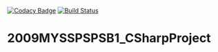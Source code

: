 [![Codacy Badge](https://api.codacy.com/project/badge/Grade/7be3bf86d929432f9da676b9d8cbdc84)](https://app.codacy.com/gh/99002533/2009MYSSPSB1_CSharpProject?utm_source=github.com&utm_medium=referral&utm_content=99002533/2009MYSSPSB1_CSharpProject&utm_campaign=Badge_Grade)
[![Build Status](https://dev.azure.com/pratheeksha2409/2009MYSSPSPSB1_CSharpProject(Netflix)/_apis/build/status/99002533.2009MYSSPSPSB1_CSharpProject?branchName=master)](https://dev.azure.com/pratheeksha2409/2009MYSSPSPSB1_CSharpProject(Netflix)/_build/latest?definitionId=1&branchName=master)

# 2009MYSSPSPSB1_CSharpProject


